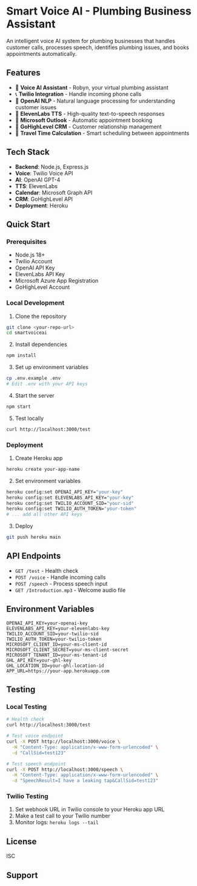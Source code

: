 # Smart Voice AI - Plumbing Business Assistant

An intelligent voice AI system for plumbing businesses that handles customer calls, processes speech, identifies plumbing issues, and books appointments automatically.

## Features

- 🤖 **Voice AI Assistant** - Robyn, your virtual plumbing assistant
- 📞 **Twilio Integration** - Handle incoming phone calls
- 🧠 **OpenAI NLP** - Natural language processing for understanding customer issues
- 🎤 **ElevenLabs TTS** - High-quality text-to-speech responses
- 📅 **Microsoft Outlook** - Automatic appointment booking
- 👥 **GoHighLevel CRM** - Customer relationship management
- 🚗 **Travel Time Calculation** - Smart scheduling between appointments

## Tech Stack

- **Backend**: Node.js, Express.js
- **Voice**: Twilio Voice API
- **AI**: OpenAI GPT-4
- **TTS**: ElevenLabs
- **Calendar**: Microsoft Graph API
- **CRM**: GoHighLevel API
- **Deployment**: Heroku

## Quick Start

### Prerequisites

- Node.js 18+
- Twilio Account
- OpenAI API Key
- ElevenLabs API Key
- Microsoft Azure App Registration
- GoHighLevel Account

### Local Development

1. Clone the repository
```bash
git clone <your-repo-url>
cd smartvoiceai
```

2. Install dependencies
```bash
npm install
```

3. Set up environment variables
```bash
cp .env.example .env
# Edit .env with your API keys
```

4. Start the server
```bash
npm start
```

5. Test locally
```bash
curl http://localhost:3000/test
```

### Deployment

1. Create Heroku app
```bash
heroku create your-app-name
```

2. Set environment variables
```bash
heroku config:set OPENAI_API_KEY="your-key"
heroku config:set ELEVENLABS_API_KEY="your-key"
heroku config:set TWILIO_ACCOUNT_SID="your-sid"
heroku config:set TWILIO_AUTH_TOKEN="your-token"
# ... add all other API keys
```

3. Deploy
```bash
git push heroku main
```

## API Endpoints

- `GET /test` - Health check
- `POST /voice` - Handle incoming calls
- `POST /speech` - Process speech input
- `GET /Introduction.mp3` - Welcome audio file

## Environment Variables

```env
OPENAI_API_KEY=your-openai-key
ELEVENLABS_API_KEY=your-elevenlabs-key
TWILIO_ACCOUNT_SID=your-twilio-sid
TWILIO_AUTH_TOKEN=your-twilio-token
MICROSOFT_CLIENT_ID=your-ms-client-id
MICROSOFT_CLIENT_SECRET=your-ms-client-secret
MICROSOFT_TENANT_ID=your-ms-tenant-id
GHL_API_KEY=your-ghl-key
GHL_LOCATION_ID=your-ghl-location-id
APP_URL=https://your-app.herokuapp.com
```

## Testing

### Local Testing
```bash
# Health check
curl http://localhost:3000/test

# Test voice endpoint
curl -X POST http://localhost:3000/voice \
  -H "Content-Type: application/x-www-form-urlencoded" \
  -d "CallSid=test123"

# Test speech endpoint
curl -X POST http://localhost:3000/speech \
  -H "Content-Type: application/x-www-form-urlencoded" \
  -d "SpeechResult=I have a leaking tap&CallSid=test123"
```

### Twilio Testing
1. Set webhook URL in Twilio console to your Heroku app URL
2. Make a test call to your Twilio number
3. Monitor logs: `heroku logs --tail`

## License

ISC

## Support

